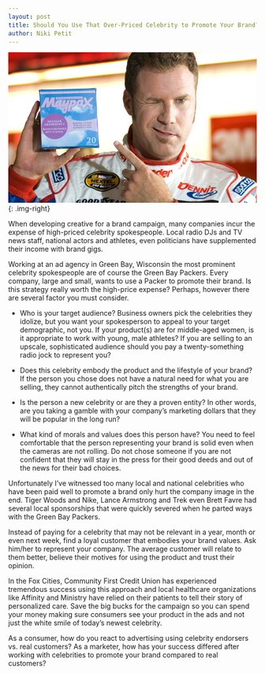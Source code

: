 ```yaml
---
layout: post
title: Should You Use That Over-Priced Celebrity to Promote Your Brand?
author: Niki Petit
---
```


![high-priced-spokesperson](/img/high-priced-spokesperson.jpg){: .img-right}

When developing creative for a brand campaign, many companies incur the expense of high-priced celebrity spokespeople. Local radio DJs and TV news staff, national actors and athletes, even politicians have supplemented their income with brand gigs.

Working at an ad agency in Green Bay, Wisconsin the most prominent celebrity spokespeople are of course the Green Bay Packers. Every company, large and small, wants to use a Packer to promote their brand. Is this strategy really worth the high-price expense? Perhaps, however there are several factor you must consider.

- Who is your target audience? Business owners pick the celebrities they idolize, but you want your spokesperson to appeal to your target demographic, not you. If your product(s) are for middle-aged women, is it appropriate to work with young, male athletes? If you are selling to an upscale, sophisticated audience should you pay a twenty-something radio jock to represent you?

- Does this celebrity embody the product and the lifestyle of your brand? If the person you chose does not have a natural need for what you are selling, they cannot authentically pitch the strengths of your brand.

- Is the person a new celebrity or are they a proven entity? In other words, are you taking a gamble with your company’s marketing dollars that they will be popular in the long run?

- What kind of morals and values does this person have? You need to feel comfortable that the person representing your brand is solid even when the cameras are not rolling. Do not chose someone if you are not confident that they will stay in the press for their good deeds and out of the news for their bad choices.

Unfortunately I’ve witnessed too many local and national celebrities who have been paid well to promote a brand only hurt the company image in the end. Tiger Woods and Nike, Lance Armstrong and Trek even Brett Favre had several local sponsorships that were quickly severed when he parted ways with the Green Bay Packers.

Instead of paying for a celebrity that may not be relevant in a year, month or even next week, find a loyal customer that embodies your brand values. Ask him/her to represent your company. The average customer will relate to them better, believe their motives for using the product and trust their opinion.

In the Fox Cities, Community First Credit Union has experienced tremendous success using this approach and local healthcare organizations like Affinity and Ministry have relied on their patients to tell their story of personalized care. Save the big bucks for the campaign so you can spend your money making sure consumers see your product in the ads and not just the white smile of today’s newest celebrity.

As a consumer, how do you react to advertising using celebrity endorsers vs. real customers? As a marketer, how has your success differed after working with celebrities to promote your brand compared to real customers?
